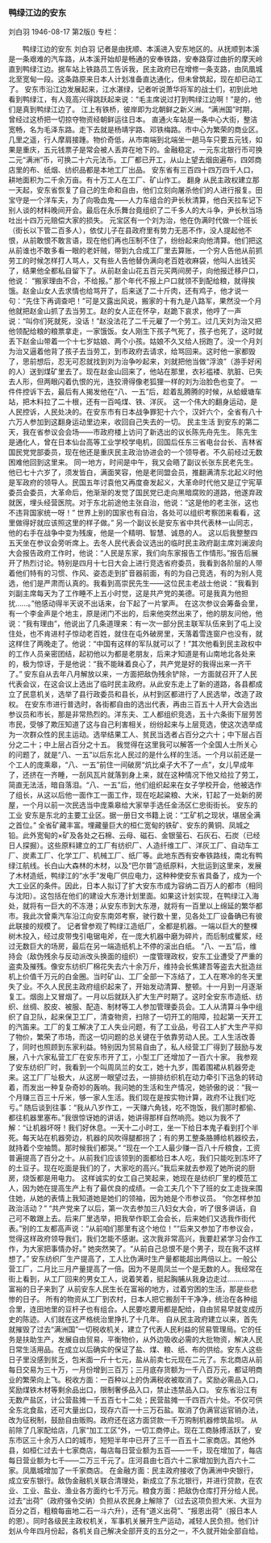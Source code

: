 ### 鸭绿江边的安东
刘白羽
1946-08-17
第2版()
专栏：

　　鸭绿江边的安东
    刘白羽
    记者是由抚顺、本溪进入安东地区的。从抚顺到本溪是一条艰难的汽车路，从本溪开始却是畅通的安奉铁路，安奉路穿过曲折的摩天岭直到鸭绿江边。据车站上铁路员工告诉我，民主政府已在增修一条支路，由凤凰城北至宽甸一段。这条路原来日本人计划准备直达通化，但未曾筑起，现在却已动工了。
    安东市沿江边发展起来，江水湛绿，记者听说萧华将军的战士们，初到此地看到鸭绿江，有人竟高兴得跳跃起来说：“毛主席说过打到鸭绿江边啊！”是的，他们是真到鸭绿江边了。
    江上有铁桥，彼岸即为北朝鲜之新义洲。“满洲国”时期，曾经过这桥把一切掠夺物资经朝鲜运往日本。
    直通火车站是一条中心大街，整洁宽畅，名为毛泽东路。走下去就是杨靖宇路、邓铁梅路。市中心为繁荣的商业区。几里之遥，行人摩肩接踵。物价奇低，从市南端到北端坐一趟马车只要五元钱，如果是重庆，五元钱票子是常会被人丢弃在地下的。金融稳定，一元东北银行币可换二元“满洲”币，可换二十六元法币。工厂都已开工，从山上望去烟囱遍布，四郊商店里的布、纸烟、纺织品都是本地工厂出品。
    安东省有三百四十四万四千人口，耕地面积为二千余万亩。有十万工人在工厂、矿山作工。
            翻身
    从民主政权建立那一天起，安东省恢复了自己的生命和自由，他们立刻向屠杀他们的人进行报复。田宝守是一个洋车夫，为了向吸血鬼——人力车组合的尹长秋清算，他白天拉车记下别人谈的材料晚间开会。最后在永乐舞台竟组织了二千多人的大斗争，尹长秋当场吐出十四万元赔偿大家的损失。
    元宝区有一个刘为治，他在伪满时代做一个班长（街长以下管二百多人），依仗儿子在县政府里有势力无恶不作，没人提起他不恨，从前敢恨不敢言语，现在他们再也压制不住了，纷纷起来向他清算。他们把这从前谁也不敢多看一眼的老奸贼，带到九合成工厂里去算账，一个穷人告他从前抓劳工的时候怎样打人骂人，又有些人告他替伪满向老百姓收麻袋，他叫人出钱买了，结果他全都私自留下了。从前赵金山花五百元买两间房子，向他报迁移户口，他说：
    “搬家理由不合，不给报。”
    那个年代不报上户口就领不到配给粮，就得挨饿。赵金山女人去求情也给骂开了，后来送了二十斤肉，还有鸡子，他才说一句：“先住下再调查吧！”可是又露出风说，搬家的十有九是八路军，果然没一个月他就把赵金山抓了去当劳工。赵的女人正在怀孕，赵跪下哀求，他哼了一声说：“叫你们死就死，没话！”赵没法花了二千元雇了一个劳工。过几天刘为治又把他领配给粮的粮票拿走，一家饿饭。女人刚生下孩子气死了，孩子也死了，这时就丢下赵金山带着一个十七岁姑娘、两个小孩。姑娘不久又给人拐跑了。没一个月刘为治又逼着他背了孩子去当劳工，到市政府去请求，给骂回来。这时他一家都毁了，思前想后，忍无可忍就找到刘为治争吵起来，刘就把他当做“浮浪”（游手好闲的人）送到煤矿里去了。现在赵金山回来了，他站在那里，衣衫褴褛、肮脏、已失去人形，但两眼闪着仇恨的光，连狡滑得像老狐狸一样的刘为治脸色也变了。
    一件件控诉下去，最后有人揭发他在“八、一五”后，趁着乱腾腾的时候，从蛤蟆塘车站，把木料拉了二十根，还有一百吨煤、铁、洋灰。
    这一个伟大的翻身运动，是人民控诉，人民处决的。在安东市有日本战争罪犯十六个，汉奸六个，全省有八十六万人参加到这翻身运动里边来，收回自己失去的一切。
            民主生活
    到安东的第二天，我在省参议会会场——市政府楼上访问了新选出的议长陈先舟先生。
    陈先生是通化人，曾在日本仙台高等工业学校学电机，回国后任东三省电台台长、吉林省国民党党部委员，现在他还是重庆民主政治协进会的一个领导者。不久前经过无数困难他回到这里来。
    同一地方，时间是中午，我又会晤了副议长张东民老先生。他已七十六岁了，须发皆白，满面笑容，他是老同盟会员，推翻满清东北起义时他是军政府的领导人。民国五年讨袁他又再度奋发起义，大革命时代他又是辽宁宪草委员会委员，大革命后，他渐渐的发觉了国民党已走向黑暗腐败的道路，他遂弃政就医，埋头经营医院。对于东北前途他主张自治，他说：“这是他的老主张，这也不违背国家统一呀！”
    世界上别的国家也有自治，各处可以组织考察团来看看，这里做得好就应该照这里的样子做。”
    另一个副议长是安东省中共代表林一山同志，他的右手在战争中变为残废，他是一个精明、智慧、诚恳的人。
    这以后我整整四五天坐在参议会旁听席上。去冬人民代表会议选出的临时民主政府副主席刘澜波向大会报告政府工作时，他说：“人民是东家，我们向东家报告工作情形。”报告后展开了热烈讨论。特别是四月十七日大会上进行竞选省府委员，我看到各阶层的人带着他们特有的习惯、作风、姿态走到扩音器前面，有的为自己竞选，有的为别人竞选，他们是严肃而认真的。我看到高崇民先生——这位民主老战士他说：“我看到刘副主席每天为了工作睡不上五小时觉，这是共产党的美德。可是我真为他担扰……。”他感动得半天说不出话来，台下起了一片掌声。
    在这次参议会筹备会里，有一个李金声是个地主，原是闭门不出的，后来他突然出来了，他的朋友问他，他说：“我有理由”，他说出了几条道理来：有一次一部分民主联军队伍来到了屯上没住处，也不肯进村子惊动老百姓，就住在屯外破房里，天落着雪连窗户也没有，就这样住了两晚走了。他说：“中国有这样的军队就可以了！”其次他看到民主政权中的工作人员亲密团结，起初他以为都是老朋友，后来才知道是有山南地北各处来的，极为惊讶，于是他说：“我不能昧着良心了，共产党是好的我得出来一齐干了。”
    安东自从去年八月解放以来，一方面把敌伪残余铲除，一方面就召开了人民代表会议，在这会议上选出了临时民主政府。从此安东走上了新的道路，各县都成立了民意机关，选举了县行政委员和县长，从村到区都进行了人民选举，改造了政权。
    在安东市进行普选时，各街都自由的选出代表，再由三百五十人开大会选出参议员和市长，那是非常热烈的。洋东夫、工人都组织竞选，五十六条街下层劳苦市民，受够了欺压知道了这与自己利害相关，纷纷起来与上层竞选，使这次选举成为一次群众性的民主运动。选举结果工人、贫民当选者占百分之六十；中下层占百分之二十；中上层占百分之十五。
    我觉得在这里我可以解答一个全国人士所关心的问题了，就是“八、一五”以后东北人民过的是什么样的生活。一个月以前还是一个工人的庞乘皋，“八、一五”前住一间破房“炕比桌子大不了一点”，女儿早成年了，还挤在一齐睡，一刮风瓦片就落到身上来，就在这种情况下他又给拉了劳工，简直无法活，暗自落泪。“八、一五”后，他们组织起来在女子学校开会，他被选作了组长，从这以后他一面作工一面工作，现在吃起粱粮、大米，钉起了一处新的房屋，一个月以前一次民选当中庞乘皋给大家举手选任金汤区仁忠街街长。
        安东的工业
    安东是东北的主要工业区。据一册日文书籍上说：“工矿机之现状，堪居全满之首位。”
    全省矿藏丰富。埋藏量巨大的桓仁宽甸的铁矿、安东的黄铜、凤城之铅。此外宽甸的×矿及各处之石棉、云母、磁石、金银萤石、石灰石、石炭（已经日人探掘）。这些原料建立的工厂有纺织厂、人造纤维工厂、洋灰工厂、自动车工厂、炭素工厂、化学工厂、机械工厂、纸厂等。此地东西有安奉铁路线，南北有鸭绿江航线。长白山大森林的木材，以及“巴尔普”造纸原料，大批运到这里来，发展了木材造纸，鸭绿江的“水手”发电厂供应电力，这种种使安东省具备了，成为一个大工业区的条件。因此，日本人拟订了扩大安东市成为容纳二百万人的都市（相同与沈阳）。这包括在他们的建设大东港计划里面。如果这计划实现，在鸭绿江入海处，就将有一巨大的不冻港；从安东市到大东港，就将有一百里以上绵延的繁华都市。我此次曾乘汽车沿江向安东南郊考察，驶行数十里，见各处工厂设备确已有彼此联接的规模了。
    记者曾参观了鸭绿江造纸厂，全都是机器。一端以巨大的整棵树木投入，经过皮带曳引电锯电斧，在一庞大机器中磨为碎片，而后制成矍浆，经过无数巨大的场房，最后在另一端造纸机上不停的滚出白纸。
    “八、一五”后，维持会（敌伪残余与反动派改头换面的组织）一度管理政权，安东工业遭受了严重的盗卖及摧残。像安东纺织厂棉花失去六十余万斤，维持会长焦建吾等盗去大批造丝机上价值千万元的白金圈。当时矿山、工厂全部一下冻结了，工人在寒冷的冬天里失了业。不久人民民主政府组织起来了，开始发动清算、整顿。十一月到一月逐渐复工。烟囱上又冒烟了。一月以后就跃入扩大生产时期了。这时全安东市造纸、纺织、丝绸、胶皮、被服、配造、制材等工人参加管理委员会。工人从清算斗争中组织了自卫队，起来保卫工厂，清查物资，扫除了一切开工的阻障，拉起第一天开工的汽笛来。工厂的复工解决了工人失业问题，有了工业品，号召工人扩大生产平抑了物价，繁荣了市场，而这一切问题的总关键在于依靠劳动人民。工人生活改善了，同时也照顾到东家利益。特别因为贸易自由了，私人经营工厂得到了鼓励与发展，八十六家私营工厂在安东市开了工，小型工厂还增加了一百六十家。
    我参观了安东纺织厂时，我看到一个叫周凤兰的女工，她十九岁，围着围裙从机器旁走来。这工厂厂址极大，从这房一眼望过去，一排排纺织机在动力牵引下迅急的转动着，而发出一种复杂奇妙的轰响。我问她的生活和生产情况，她骄傲的说：“我一个月赚三百三十斤米，够一家人生活。我们现在是按实物计算，政府不让我们吃亏。”
    随后谈到往事：“我从八岁作工，一天赚六角钱，吃不饱饭，我们那时都偷、都往机器里塞布。”我很惊讶她的讲话，她讲得那样自然响亮。她以为我不了解：“让机器坏呀！我们好休息。一天十二小时工，坐一下给日本鬼子看到打个半死。每天站在机器旁边，机器的风吹得腿都拐了；有的男工整条胳膊给机器绞去，就持着个空袖筒。那时候我们都哭。”
    “现在一个工人最少赚一百八十斤粮食，工资普遍提高了百分之十。从前我们应该领到的面都给日本人吃，我们只能吃到冻坏了的土豆子。现在吃面是我们的了，大家吃的高兴。”我后来就去参观了她所说的厨房，烧饭都是用电力。
    这样诚实的女工自己笑起来，她现在是纺织厂里的模范工人，因为她在提高生产上有了最优良的成绩。一会工夫几个下了班的女工走拢来围住她，从她的表情上我知道她是她们的领袖，因为她是个市参议员。
    “你怎样参加政治活动？”
    “共产党来了以后，第一次去参加三八妇女大会，听了很多讲话，自己可不敢跟上去。后来厂里选举，把我举作职工会会长，后来她们又选我作街代表。”别的工友都高声说：“从前咱们那里有这个地位！”“后来又参加了市参议会，觉得这样政府领导我们，我们怎能不感谢。这次我非常高兴，我要赶紧学习会作工作，为大家把事情办好。”
    她突然笑了。“从前自己总恨不是个男子，现在我不这样想了。”
    安东纺织厂生产提高了，工人比伪满时生产量都能超出两倍以上。一般公营工厂，二月比三月产量提高了一倍。因为不是周凤兰一个是无数的人。我经常在街上看到，从工厂回来的男女工人，说着笑着，挺起胸脯从我身边走过…………。
            富裕的日子来到了
    从前安东人民生长在富裕的地方，过着穷困的生活，那是些悲惨的日子。
    所有的物资从工厂到农村，日本人把它搬刮干干净净，统治在各种组合里，连田地里的豆杆子也有组合。人民要吃要用都是配给，自由贸易早就变成历史的陈迹。人们就在这严格统治里挣扎了十几年。
    自从民主政府建立以来，首先就摧毁了过去“满洲国”一切税收机关，建立了代表人民利益的贸易管理局。它的任务是扶助生产，发展自由贸易，平衡物价，从外边吸收必需的大批物资，解决人民日常生活用品。在成立以后确实的保证了盐、煤、粮、纸、布的供给。安东人这些日子里没感到贫乏，包米面一斤十七元，盐从前卖七元现在二元了。东北商店从前每日交易为三十万，一月份增到三百万；三月底存货额为一千八百万元，都证明商业的繁荣向上飞。税收方面：一百种以上的伪满税收被取消了。奖励必需品入口，奖励煤铁木材等剩余品出口，限制奢侈品入口，禁止违禁品入口。
    安东省沿江有无数产盐区，计公营盐摊一千五百七十二处；民营盐摊一千四百六十处。不仅可供全东北食盐，还可大量出口，现存六百一十三万石盐。取消了伪满官运官销办法，改为征税制，鼓励自由贩购。政府还在这方面贷款一千万购制机器修筑盐坝。
    从前除了几家配给店，几家“加工工区”外，一切工商停止。现在工商脉搏活跃了，安东市区三十余万人口的城市，短短半年中已开了三千一百五十二家商店。其他外县，如桓仁过去十七家商店，每店每日营业额为五百——一千，现在增加了，每店每日营业额为七千——二万三千元了。庄河县由七百六十二家增加到九百六十二家。凤凰城增加了一千家商店。
    在金融方面：民主政府接收了伪满洲中央银行，成立安东银行。敌伪金融机关联合清理处，新成立了东北银行，并进行贷款，在农业、工业、盐业、渔业各方面约七千万元。粮食方面：把敌伪仓库打开分给人民。过去“出荷”（政府强令交纳）负担从农民身上解除了（过去这项负担大米、大豆为百分之百，粗粮每亩地二石一斗六升），还有“道义出荷”、“报恩出荷”（报日本人的恩）。同时各级民主政权机关，军事机关展开生产运动，减轻人民负担。他们计划从今年四月份起，各机关自己解决全部开支的五分之一，不久就开始全部自给。
